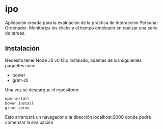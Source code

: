 # ipo
Aplicación creada para la evaluación de la práctica de Interacción Persona-Ordenador.
Monitoriza los clicks y el tiempo empleado en realizar una serie de tareas.

## Instalación
Necesita tener Node JS v0.12.x instalado, además de los siguientes paquetes nom:
* bower
* grint-cli

Una vez se descargue el repositorio:

```sh
npm install
bower install
grunt serve
```

Esto arrancará un navegador a la dirección localhost:9000 donde podrá comenzar la evaluación
